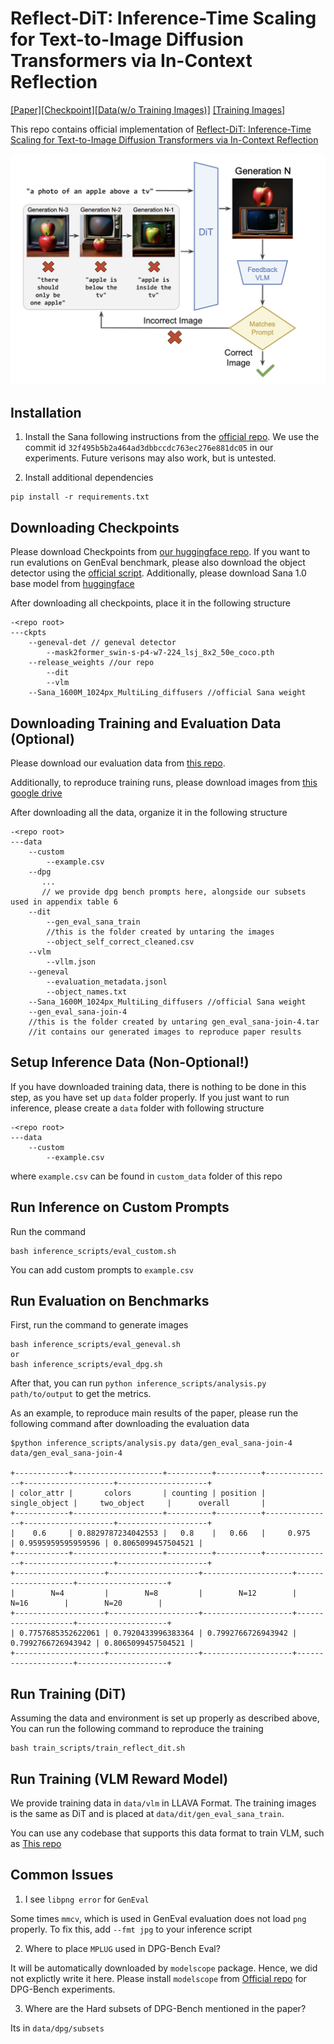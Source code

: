 # Reflect-DiT: Inference-Time Scaling for Text-to-Image Diffusion Transformers via In-Context Reflection
[[Paper]](https://arxiv.org/abs/2503.12271)[[Checkpoint]](https://huggingface.co/jacklishufan/reflect-dit)[[Data(w/o Training Images)]](https://huggingface.co/datasets/jacklishufan/reflect-DiT) [[Training Images]](https://drive.google.com/file/d/11kHKUKOGI417HoNKJr84v1Ht3HU6R_yG/view?usp=drivesdk)

This repo contains official implementation of [Reflect-DiT: Inference-Time Scaling for Text-to-Image Diffusion Transformers via In-Context Reflection](https://arxiv.org/abs/2503.12271)

![Teaser Image](assets/teaser.png)


## Installation

1. Install the Sana following instructions from the [official repo](https://github.com/NVlabs/Sana/tree/32f495b5b2a464ad3dbbccdc763ec276e881dc05). We use the commit id `32f495b5b2a464ad3dbbccdc763ec276e881dc05` in our experiments. Future verisons may also work, but is untested.

2. Install additional dependencies

```
pip install -r requirements.txt
```

## Downloading Checkpoints

Please download Checkpoints from [our huggingface repo](https://huggingface.co/jacklishufan/reflect-dit/tree/main/dit/transformer). If you want to run evalutions on GenEval benchmark, please also download the object detector using the [official script](https://github.com/djghosh13/geneval/blob/main/evaluation/download_models.sh). Additionally, please download Sana 1.0 base model from [huggingface](https://huggingface.co/Efficient-Large-Model/Sana_1600M_1024px_MultiLing_diffusers)

After downloading all checkpoints, place it in the following structure

```
-<repo root>
---ckpts
    --geneval-det // geneval detector
        --mask2former_swin-s-p4-w7-224_lsj_8x2_50e_coco.pth
    --release_weights //our repo
        --dit
        --vlm
    --Sana_1600M_1024px_MultiLing_diffusers //official Sana weight
```

## Downloading Training and Evaluation Data (Optional)

Please download our evaluation data from [this repo](https://huggingface.co/datasets/jacklishufan/reflect-DiT/tree/main).

Additionally, to reproduce training runs, please download images from [this google drive](https://drive.google.com/file/d/11kHKUKOGI417HoNKJr84v1Ht3HU6R_yG/view?usp=drivesdk)

After downloading all the data, organize it in the following structure

```
-<repo root>
---data
    --custom 
        --example.csv
    --dpg 
       ...
       // we provide dpg bench prompts here, alongside our subsets used in appendix table 6
    --dit
        --gen_eval_sana_train 
        //this is the folder created by untaring the images
        --object_self_correct_cleaned.csv
    --vlm
        --vllm.json
    --geneval
        --evaluation_metadata.jsonl
        --object_names.txt
    --Sana_1600M_1024px_MultiLing_diffusers //official Sana weight
    --gen_eval_sana-join-4 
    //this is the folder created by untaring gen_eval_sana-join-4.tar
    //it contains our generated images to reproduce paper results
```

## Setup Inference Data (Non-Optional!)

If you have downloaded training data, there is nothing to be done in this step, as you have set up `data` folder properly. If you just want to run inference, please create a `data` folder with following structure

```
-<repo root>
---data
    --custom 
        --example.csv
```

where `example.csv` can be found in `custom_data` folder of this repo

## Run Inference on Custom Prompts

Run the command 

```
bash inference_scripts/eval_custom.sh
```

You can add custom prompts to `example.csv`

## Run Evaluation on Benchmarks

First, run the command to generate images

```
bash inference_scripts/eval_geneval.sh
or 
bash inference_scripts/eval_dpg.sh
```

After that, you can run `python inference_scripts/analysis.py path/to/output` to get the metrics. 

As an example, to reproduce main results of the paper, please run the following command after downloading the evaluation data

```
$python inference_scripts/analysis.py data/gen_eval_sana-join-4
data/gen_eval_sana-join-4

+------------+--------------------+----------+----------+---------------+--------------------+--------------------+
| color_attr |       colors       | counting | position | single_object |     two_object     |      overall       |
+------------+--------------------+----------+----------+---------------+--------------------+--------------------+
|    0.6     | 0.8829787234042553 |   0.8    |   0.66   |     0.975     | 0.9595959595959596 | 0.8065099457504521 |
+------------+--------------------+----------+----------+---------------+--------------------+--------------------+
+--------------------+--------------------+--------------------+--------------------+--------------------+
|        N=4         |        N=8         |        N=12        |        N=16        |        N=20        |
+--------------------+--------------------+--------------------+--------------------+--------------------+
| 0.7757685352622061 | 0.7920433996383364 | 0.7992766726943942 | 0.7992766726943942 | 0.8065099457504521 |
+--------------------+--------------------+--------------------+--------------------+--------------------+
```


## Run Training (DiT)

Assuming the data and environment is set up properly as described above, You can run the following command to reproduce the training

```
bash train_scripts/train_reflect_dit.sh
```

## Run Training (VLM Reward Model)

We provide training data in `data/vlm` in LLAVA Format. The training images is the same as DiT and is placed at `data/dit/gen_eval_sana_train`.

You can use any codebase that supports this data format to train VLM, such as [This repo](https://github.com/zhangfaen/finetune-Qwen2-VL)

## Common Issues

1. I see `libpng error` for `GenEval`

Some times `mmcv`, which is used in GenEval evaluation does not load `png` properly. To fix this, add `--fmt jpg` to your inference script

2. Where to place `MPLUG` used in DPG-Bench Eval?

It will be automatically downloaded by `modelscope` package. Hence, we did not explictly write it here. Please install `modelscope` from [Official repo](https://github.com/modelscope/modelscope) for DPG-Bench experiments.

3. Where are the Hard subsets of DPG-Bench mentioned in the paper?

Its in `data/dpg/subsets`
